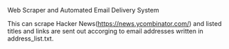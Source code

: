 Web Scraper and Automated Email Delivery System

This can scrape Hacker News(https://news.ycombinator.com/) and listed titles and links are sent out accorging to email addresses written in address_list.txt.
